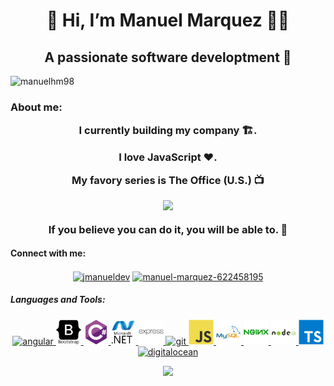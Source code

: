 <h1 align='center'> 👋 Hi, I’m Manuel Marquez 👨‍💻 </h1>
<h2 align="center">A passionate software developtment 👀</h2>
<p align="left"> <img src="https://komarev.com/ghpvc/?username=manuelhm98&label=Profile%20views&color=0e75b6&style=flat" alt="manuelhm98" /> </p>

<h3 align="left">About me:</h>
<p  align="center">
I currently building my company 🏗️.
</p>
<p  align="center">
I love JavaScript ❤️.
</p>
<p  align="center">
My favory series is The Office (U.S.) 📺
</p>
<p align="center">
    <img src="https://user-images.githubusercontent.com/80608697/212134627-69c9b713-8756-4c88-8327-682da0f2d0ca.gif"/>
</p>

<p align="center"> If you believe you can do it, you will be able to. 🌱 </p>

<h4 align="left">Connect with me:</h4>
<p align="center">
<a href="https://twitter.com/jmanueldev" target="blank"><img align="center" src="https://raw.githubusercontent.com/rahuldkjain/github-profile-readme-generator/master/src/images/icons/Social/twitter.svg" alt="jmanueldev" height="30" width="40" /></a>
<a href="https://linkedin.com/in/manuel-marquez-622458195" target="blank"><img align="center" src="https://raw.githubusercontent.com/rahuldkjain/github-profile-readme-generator/master/src/images/icons/Social/linked-in-alt.svg" alt="manuel-marquez-622458195" height="30" width="40" /></a>
</p>


<h5 align="left">Languages and Tools:</h5>
<p align="center"> <a href="https://angular.io" target="_blank" rel="noreferrer"> <img src="https://angular.io/assets/images/logos/angular/angular.svg" alt="angular" width="40" height="40"/> </a> <a href="https://getbootstrap.com" target="_blank" rel="noreferrer"> <img src="https://raw.githubusercontent.com/devicons/devicon/master/icons/bootstrap/bootstrap-plain-wordmark.svg" alt="bootstrap" width="40" height="40"/> </a> <a href="https://www.w3schools.com/cs/" target="_blank" rel="noreferrer"> <img src="https://raw.githubusercontent.com/devicons/devicon/master/icons/csharp/csharp-original.svg" alt="csharp" width="40" height="40"/> </a> <a href="https://dotnet.microsoft.com/" target="_blank" rel="noreferrer"> <img src="https://raw.githubusercontent.com/devicons/devicon/master/icons/dot-net/dot-net-original-wordmark.svg" alt="dotnet" width="40" height="40"/> </a> <a href="https://expressjs.com" target="_blank" rel="noreferrer"> <img src="https://raw.githubusercontent.com/devicons/devicon/master/icons/express/express-original-wordmark.svg" alt="express" width="40" height="40"/> </a> <a href="https://git-scm.com/" target="_blank" rel="noreferrer"> <img src="https://www.vectorlogo.zone/logos/git-scm/git-scm-icon.svg" alt="git" width="40" height="40"/> </a> <a href="https://developer.mozilla.org/en-US/docs/Web/JavaScript" target="_blank" rel="noreferrer"> <img src="https://raw.githubusercontent.com/devicons/devicon/master/icons/javascript/javascript-original.svg" alt="javascript" width="40" height="40"/> </a> <a href="https://www.mysql.com/" target="_blank" rel="noreferrer"> <img src="https://raw.githubusercontent.com/devicons/devicon/master/icons/mysql/mysql-original-wordmark.svg" alt="mysql" width="40" height="40"/> </a> <a href="https://www.nginx.com" target="_blank" rel="noreferrer"> <img src="https://raw.githubusercontent.com/devicons/devicon/master/icons/nginx/nginx-original.svg" alt="nginx" width="40" height="40"/> </a> <a href="https://nodejs.org" target="_blank" rel="noreferrer"> <img src="https://raw.githubusercontent.com/devicons/devicon/master/icons/nodejs/nodejs-original-wordmark.svg" alt="nodejs" width="40" height="40"/> </a> <a href="https://www.typescriptlang.org/" target="_blank" rel="noreferrer"> <img src="https://raw.githubusercontent.com/devicons/devicon/master/icons/typescript/typescript-original.svg" alt="typescript" width="40" height="40"/> </a>
 <a href="https://www.digitalocean.com//" target="_blank" rel="noreferrer"><img src="https://www.vectorlogo.zone/logos/digitalocean/digitalocean-ar21.svg" alt="digitalocean" width="40" height="40"/>  </a>

</p>


<p align="center">
    <a href="https://git.io/streak-stats"><img src="http://github-readme-streak-stats.herokuapp.com?user=manuelhm98&theme=merko&hide_border=true"/></a>
</p>



